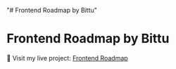 "# Frontend Roadmap by Bittu" 

# Frontend Roadmap by Bittu

🔗 Visit my live project: [Frontend Roadmap](https://frontendroadmapbybittu.netlify.app/)
